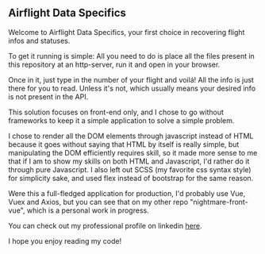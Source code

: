 ## Airflight Data Specifics

Welcome to Airflight Data Specifics, your first choice in recovering flight infos and statuses.

To get it running is simple: All you need to do is place all the files present in this repository at an http-server, run it and open in your browser.

Once in it, just type in the number of your flight and voilá! All the info is just there for you to read. Unless it's not, which usually means your desired info is not present in the API.

This solution focuses on front-end only, and I chose to go without frameworks to keep it a simple application to solve a simple problem.

I chose to render all the DOM elements through javascript instead of HTML because it goes without saying that HTML by itself is really simple, but manipulating the DOM efficiently requires skill, so it made more sense to me that if I am to show my skills on both HTML and Javascript, I'd rather do it through pure Javascript. I also left out SCSS (my favorite css syntax style) for simplicity sake, and used flex instead of bootstrap for the same reason.

Were this a full-fledged application for production, I'd probably use Vue, Vuex and Axios, but you can see that on my other repo "nightmare-front-vue", which is a personal work in progress.

You can check out my professional profile on linkedin [here](https://www.linkedin.com/in/daniela-leina-gon%C3%A7alves-jurado-95b9b481/).

I hope you enjoy reading my code!